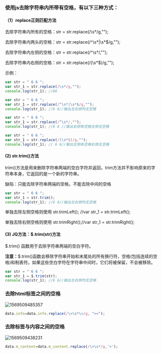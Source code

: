 ### 使用js去除字符串内所带有空格，有以下三种方式：

#### （1）**replace正则匹配方法**

去除字符串内所有的空格：str = str.replace(/\s*/g,"");

去除字符串内两头的空格：str = str.replace(/^\s*|\s*$/g,"");

去除字符串内左侧的空格：str = str.replace(/^\s*/,"");

去除字符串内右侧的空格：str = str.replace(/(\s*$)/g,"");

示例：

~~~javascript
var str = " 6 6 ";
var str_1 = str.replace(/\s*/g,"");
console.log(str_1); //66
~~~

~~~javascript
var str = " 6 6 ";
var str_1 = str.replace(/^\s*|\s*$/g,"");
console.log(str_1); //6 6//输出左右侧均无空格
~~~

~~~javascript
var str = " 6 6 ";
var str_1 = str.replace(/^\s*/,"");
console.log(str_1); //6 6 //输出右侧有空格左侧无空格
~~~

~~~javascript
var str = " 6 6 ";
var str_1 = str.replace(/(\s*$)/g,"");
console.log(str_1); // 6 6//输出左侧有空格右侧无空格
~~~

#### **(2) str.trim()方法**

trim()方法是用来删除字符串两端的空白字符并返回，trim方法并不影响原来的字符串本身，它返回的是一个新的字符串。

缺陷：只能去除字符串两端的空格，不能去除中间的空格

~~~javascript
var str = " 6 6 ";
var str_1 = str.trim();
console.log(str_1); //6 6//输出左右侧均无空格
~~~

单独去除左侧空格则使用 str.trimLeft(); //var str_1 = str.trimLeft();

单独去除右侧空格则使用 str.trimRight();//var str_1 = str.trimRight();

#### **(3) JQ方法：$.trim(str)方法**

$.trim() 函数用于去除字符串两端的空白字符。

**注意：**$.trim()函数会移除字符串开始和末尾处的所有换行符，空格(包括连续的空格)和制表符。如果这些空白字符在字符串中间时，它们将被保留，不会被移除。

~~~javascript
var str = " 6 6 ";
var str_1 = $.trim(str);
console.log(str_1); //6 6//输出左右侧均无空格
~~~

### 去除html标签之间的空格

![1569509485357](C:\Users\whichone\AppData\Roaming\Typora\typora-user-images\1569509485357.png)

~~~javascript
data.info=data.info.replace(/\>\s*\</g, "><");
~~~

### 去除标签与内容之间的空格

![1569509438231](C:\Users\whichone\AppData\Roaming\Typora\typora-user-images\1569509438231.png)

~~~javascript
data.m_content=data.m_content.replace(/\>\s*/g,'>');
~~~

